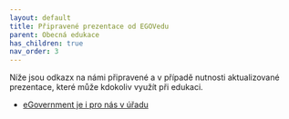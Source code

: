 ```yaml
---
layout: default
title: Připravené prezentace od EGOVedu
parent: Obecná edukace
has_children: true
nav_order: 3
---
```


Níže jsou odkazx na námi připravené a v případě nutnosti aktualizované prezentace, které může kdokoliv využít při edukaci.

- [eGovernment je i pro nás v úřadu](/prezentace/https://www.egovedu.cz/prezentace/eg-je-i-pro-nas-v-uradu.html)